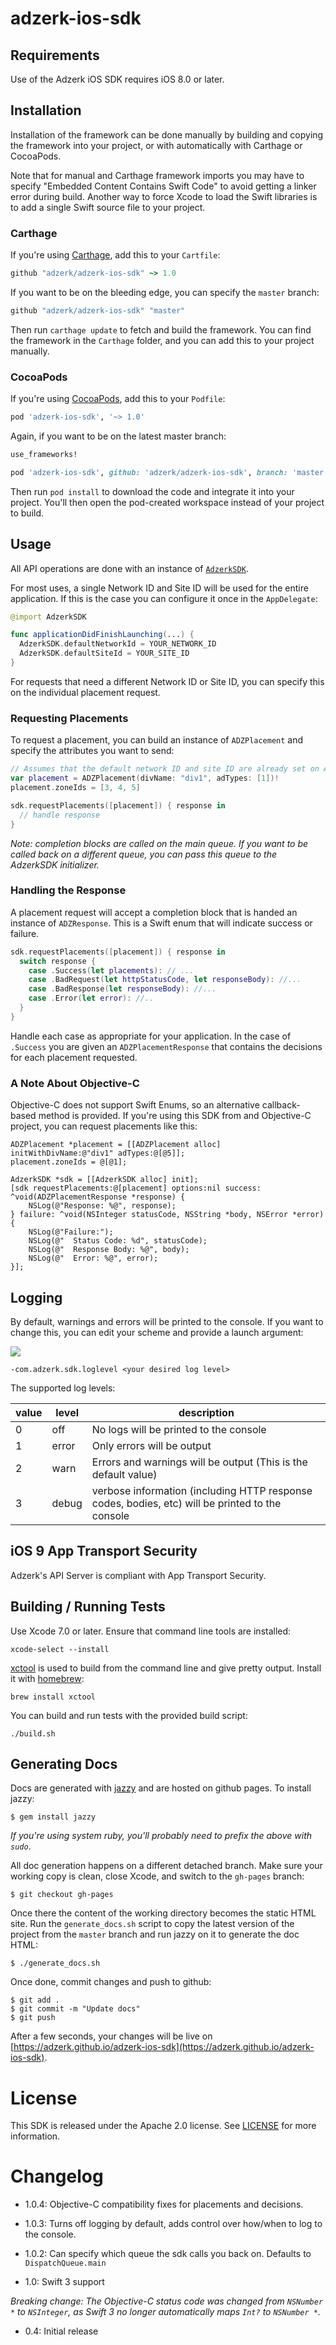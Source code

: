 # adzerk-ios-sdk

## Requirements

Use of the Adzerk iOS SDK requires iOS 8.0 or later.

## Installation

Installation of the framework can be done manually by building and copying the framework into your project, or with
automatically with Carthage or CocoaPods.

Note that for manual and Carthage framework imports you may have to specify "Embedded Content Contains Swift Code" to avoid getting a linker error during build. Another way to force Xcode to load the Swift libraries is to add a single Swift source file to your project.

### Carthage

If you're using [Carthage](https://github.com/Carthage/Carthage), add this to your `Cartfile`:

```ruby
github "adzerk/adzerk-ios-sdk" ~> 1.0
```

If you want to be on the bleeding edge, you can specify the `master` branch:

```ruby
github "adzerk/adzerk-ios-sdk" "master"
```

Then run `carthage update` to fetch and build the framework. You can find the framework in the `Carthage` folder, and you can add
this to your project manually.

### CocoaPods

If you're using [CocoaPods](https://cocoapods.org), add this to your `Podfile`:

```ruby
pod 'adzerk-ios-sdk', '~> 1.0'
```

Again, if you want to be on the latest master branch:

```ruby
use_frameworks!

pod 'adzerk-ios-sdk', github: 'adzerk/adzerk-ios-sdk', branch: 'master'
```

Then run `pod install` to download the code and integrate it into your project. You'll then open the pod-created workspace instead of your project to build.

## Usage

All API operations are done with an instance of [`AdzerkSDK`](http://adzerk.github.io/adzerk-ios-sdk/Classes/AdzerkSDK.html).

For most uses, a single Network ID and Site ID will be used for the entire application. If this is the case
you can configure it once in the `AppDelegate`:

```swift
@import AdzerkSDK

func applicationDidFinishLaunching(...) {
  AdzerkSDK.defaultNetworkId = YOUR_NETWORK_ID
  AdzerkSDK.defaultSiteId = YOUR_SITE_ID
}
```

For requests that need a different Network ID or Site ID, you can specify this on the individual placement request.

### Requesting Placements

To request a placement, you can build an instance of `ADZPlacement` and specify the attributes you want to send:

```swift
// Assumes that the default network ID and site ID are already set on AdzerkSDK
var placement = ADZPlacement(divName: "div1", adTypes: [1])!
placement.zoneIds = [3, 4, 5]

sdk.requestPlacements([placement]) { response in
  // handle response
}
```

_Note: completion blocks are called on the main queue. If you want to be called back on a different queue, you can pass this queue to the AdzerkSDK initializer._

### Handling the Response

A placement request will accept a completion block that is handed an instance of `ADZResponse`. This is
a Swift enum that will indicate success or failure.

```swift
sdk.requestPlacements([placement]) { response in
  switch response {
    case .Success(let placements): // ...
    case .BadRequest(let httpStatusCode, let responseBody): //...
    case .BadResponse(let responseBody): //...
    case .Error(let error): //..
  }
}
```

Handle each case as appropriate for your application. In the case of `.Success` you are given an `ADZPlacementResponse`
that contains the decisions for each placement requested.

### A Note About Objective-C

Objective-C does not support Swift Enums, so an alternative callback-based method is provided. If you're using this SDK from
and Objective-C project, you can request placements like this:

```objc
ADZPlacement *placement = [[ADZPlacement alloc] initWithDivName:@"div1" adTypes:@[@5]];
placement.zoneIds = @[@1];

AdzerkSDK *sdk = [[AdzerkSDK alloc] init];
[sdk requestPlacements:@[placement] options:nil success: ^void(ADZPlacementResponse *response) {
    NSLog(@"Response: %@", response);
} failure: ^void(NSInteger statusCode, NSString *body, NSError *error) {
    NSLog(@"Failure:");
    NSLog(@"  Status Code: %d", statusCode);
    NSLog(@"  Response Body: %@", body);
    NSLog(@"  Error: %@", error);
}];
```

## Logging

By default, warnings and errors will be printed to the console. If you want to change this, you can edit your scheme and provide a launch argument:

![](https://benpublic.s3.amazonaws.com/adzerksdk/launcharguments.png)

```
-com.adzerk.sdk.loglevel <your desired log level>
```

The supported log levels:

| value      | level  | description     |
| ---------- | ------ | ----------------|
| 0          | off    | No logs will be printed to the console
| 1          | error  | Only errors will be output
| 2          | warn   | Errors and warnings will be output (This is the default value)
| 3          | debug  | verbose information (including HTTP response codes, bodies, etc) will be printed to the console

## iOS 9 App Transport Security

Adzerk's API Server is compliant with App Transport Security.

## Building / Running Tests

Use Xcode 7.0 or later. Ensure that command line tools are installed:

```
xcode-select --install
```

[xctool](http://github.com/facebook/xctool) is used to build from the command line and give pretty output.  Install it with [homebrew](http://brew.sh):

```
brew install xctool
```

You can build and run tests with the provided build script:

```
./build.sh
```

## Generating Docs

Docs are generated with [jazzy](https://github.com/Realm/jazzy) and are hosted on github pages. To install jazzy:

```
$ gem install jazzy
```

_If you're using system ruby, you'll probably need to prefix the above with `sudo`_.

All doc generation happens on a different detached branch. Make sure your working copy is clean, close Xcode, and switch to the `gh-pages` branch:

```
$ git checkout gh-pages
```

Once there the content of the working directory becomes the static HTML site. Run the `generate_docs.sh` script to copy the latest version of the project from the `master` branch and run jazzy on it to generate the doc HTML:

```
$ ./generate_docs.sh
```

Once done, commit changes and push to github:

```
$ git add .
$ git commit -m "Update docs"
$ git push
```

After a few seconds, your changes will be live on [https://adzerk.github.io/adzerk-ios-sdk](https://adzerk.github.io/adzerk-ios-sdk).

# License

This SDK is released under the Apache 2.0 license. See [LICENSE](https://github.com/adzerk/adzerk-ios-sdk/tree/master/LICENSE) for more information.

# Changelog

- 1.0.4: Objective-C compatibility fixes for placements and decisions.

- 1.0.3: Turns off logging by default, adds control over how/when to log to the console.

- 1.0.2: Can specify which queue the sdk calls you back on. Defaults to `DispatchQueue.main`

- 1.0: Swift 3 support

_Breaking change: The Objective-C status code was changed from `NSNumber *` to `NSInteger`, as Swift 3 no longer automatically maps `Int?` to `NSNumber *`._

- 0.4: Initial release


 
